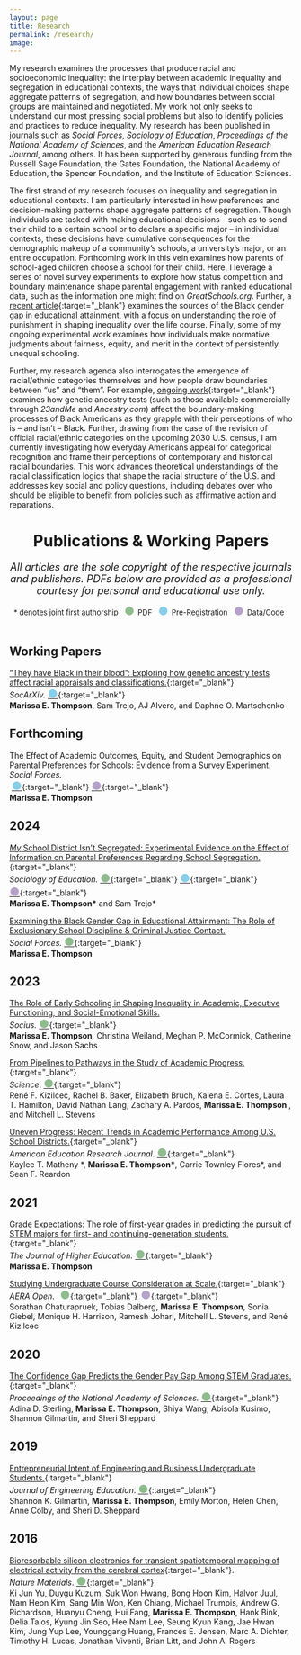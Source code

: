 ```yaml
---
layout: page
title: Research 
permalink: /research/
image:  
---
```


My research examines the processes that produce racial and socioeconomic inequality: the interplay between academic inequality and segregation in educational contexts, the ways that individual choices shape aggregate patterns of segregation, and how boundaries between social groups are maintained and negotiated. My work not only seeks to understand our most pressing social problems but also to identify policies and practices to reduce inequality. My research has been published in journals such as <i>Social Forces</i>, <i>Sociology of Education</i>, <i>Proceedings of the National Academy of Sciences</i>, and the <i>American Education Research Journal</i>, among others. It has been supported by generous funding from the Russell Sage Foundation, the Gates Foundation, the National Academy of Education, the Spencer Foundation, and the Institute of Education Sciences. 
 
The first strand of my research focuses on inequality and segregation in educational contexts. I am particularly interested in how preferences and decision-making patterns shape aggregate patterns of segregation. Though individuals are tasked with making educational decisions – such as to send their child to a certain school or to declare a specific major – in individual contexts, these decisions have cumulative consequences for the demographic makeup of a community’s schools, a university’s major, or an entire occupation. Forthcoming work in this vein examines how parents of school-aged children choose a school for their child. Here, I leverage a series of novel survey experiments to explore how status competition and boundary maintenance shape parental engagement with ranked educational data, such as the information one might find on <i>GreatSchools.org</i>. Further, a [recent article](https://academic.oup.com/sf/advance-article/doi/10.1093/sf/soad110/7252817?utm_source=authortollfreelink&utm_campaign=sf&utm_medium=email&guestAccessKey=d1e2eb36-ec6f-4a90-9009-0f35b2201128){:target="_blank"} examines the sources of the Black gender gap in educational attainment, with a focus on understanding the role of punishment in shaping inequality over the life course. Finally, some of my ongoing experimental work examines how individuals make normative judgments about fairness, equity, and merit in the context of persistently unequal schooling. 
 
Further, my research agenda also interrogates the emergence of racial/ethnic categories themselves and how people draw boundaries between “us” and “them”. For example, [ongoing work](https://osf.io/preprints/socarxiv/8tnrk/){:target="_blank"} examines how genetic ancestry tests (such as those available commercially through <i>23andMe</i> and <i>Ancestry.com</i>) affect the boundary-making processes of Black Americans as they grapple with their perceptions of who is – and isn’t – Black. Further, drawing from the case of the revision of official racial/ethnic categories on the upcoming 2030 U.S. census, I am currently investigating how everyday Americans appeal for categorical recognition and frame their perceptions of contemporary and historical racial boundaries. This work advances theoretical understandings of the racial classification logics that shape the racial structure of the U.S. and addresses key social and policy questions, including debates over who should be eligible to benefit from policies such as affirmative action and reparations. 

# <center>Publications & Working Papers</center>
<i><font size="4"> <center>All articles are the sole copyright of the respective journals and publishers. PDFs below are provided as a professional courtesy for personal and educational use only.</center> </font></i>
 <center> <font size="2">
 * denotes joint first authorship &nbsp;
<span style="font-size: 15pt; color:#8fbc8f;display: inline-block">●&nbsp;</span>PDF &nbsp;
<span style="font-size: 15pt; color:#87ceeb;display: inline-block">●&nbsp;</span>Pre-Registration &nbsp;
<span style="font-size: 15pt; color:#b5a2c8;display: inline-block">●&nbsp;</span>Data/Code &nbsp;
<!--colors -8fbc8f,87ceeb,b5a2c8  -->
 </font>
 </center>
  <br>
  

## Working Papers 

 [“They have Black in their blood”: Exploring how genetic ancestry tests affect racial appraisals and classifications.](https://osf.io/preprints/socarxiv/8tnrk/){:target="_blank"} <br>
 <i>SocArXiv.</i>&nbsp;[<span style="font-size: 15pt; color:#87ceeb">●</span>](https://osf.io/dj9pt/registrations){:target="_blank"}<br>
<b> Marissa E. Thompson</b>, Sam Trejo, AJ Alvero, and Daphne O. Martschenko 

## Forthcoming
The Effect of Academic Outcomes, Equity, and Student Demographics on Parental Preferences for Schools: Evidence from a Survey Experiment.<br>
 <i>Social Forces.</i><br>&nbsp;[<span style="font-size: 15pt; color:#87ceeb">●</span>](https://osf.io/3qtcp){:target="_blank"} [<span style="font-size: 15pt; color:#b5a2c8">●</span>](https://github.com/marissaethompson/2024_SF_Thompson){:target="_blank"}<br>
<b>Marissa E. Thompson</b> 

## 2024

 [<i>My</i> School District Isn't Segregated: Experimental Evidence on the Effect of Information on Parental Preferences Regarding School Segregation.](https://journals.sagepub.com/doi/full/10.1177/00380407231213342){:target="_blank"} <br>
<i>Sociology of Education.</i>&nbsp;[<span style="font-size: 15pt; color:#8fbc8f">●</span>](/research/Thompson_SOE_2024.pdf){:target="_blank"} [<span style="font-size: 15pt; color:#87ceeb">●</span>](https://osf.io/ucvt6){:target="_blank"} [<span style="font-size: 15pt; color:#b5a2c8">●</span>](https://github.com/sam-trejo/2023_08_socedu_seg_exp){:target="_blank"}<br>
<b>Marissa E. Thompson\*</b> and Sam Trejo\* 

[Examining the Black Gender Gap in Educational Attainment: The Role of Exclusionary School Discipline & Criminal Justice Contact.](https://academic.oup.com/sf/advance-article/doi/10.1093/sf/soad110/7252817?utm_source=authortollfreelink&utm_campaign=sf&utm_medium=email&guestAccessKey=d1e2eb36-ec6f-4a90-9009-0f35b2201128)<br>
 <i>Social Forces.</i>&nbsp;[<span style="font-size: 15pt; color:#8fbc8f">●</span>](/research/Thompson_SF_2024.pdf){:target="_blank"}<br>
<b>Marissa E. Thompson</b> 

## 2023 

[The Role of Early Schooling in Shaping Inequality in Academic, Executive Functioning, and Social-Emotional Skills.](https://journals.sagepub.com/doi/full/10.1177/23780231231199375) <br>
 <i>Socius.</i>&nbsp;[<span style="font-size: 15pt; color:#8fbc8f">●</span>](/research/Thompson_Socius_2023.pdf){:target="_blank"}<br>
<b>Marissa E. Thompson</b>, Christina Weiland, Meghan P. McCormick, Catherine Snow, and Jason Sachs 


[From Pipelines to Pathways in the Study of Academic Progress.](https://www.science.org/doi/abs/10.1126/science.adg5406?af=R&utm_source=sfmc&utm_medium=email&utm_campaign=SCIeToc&utm_content=alert&et_rid=623440394&et_cid=4710205){:target="_blank"}<br> 
<i>Science</i>.&nbsp;[<span style="font-size: 15pt; color:#8fbc8f">●</span>](/research/Kizilcec_Science_2023.pdf){:target="_blank"}<br>
René F. Kizilcec, Rachel B. Baker, Elizabeth Bruch, Kalena E. Cortes, Laura T. Hamilton, David Nathan Lang, Zachary A. Pardos, <b>Marissa E. Thompson </b>, and Mitchell L. Stevens

[Uneven Progress: Recent Trends in Academic Performance Among U.S. School Districts.](https://journals.sagepub.com/doi/10.3102/00028312221134769){:target="_blank"}<br> 
<i>American Education Research Journal</i>.&nbsp;[<span style="font-size: 15pt; color:#8fbc8f">●</span>](/research/Matheny_AERJ_2023.pdf){:target="_blank"}<br>
Kaylee T. Matheny \*, <b>Marissa E. Thompson\*</b>, Carrie Townley Flores\*, and Sean F. Reardon 

## 2021 

[Grade Expectations: The role of first-year grades in predicting the pursuit of STEM majors for first- and continuing-generation students.](https://www.tandfonline.com/doi/full/10.1080/00221546.2021.1907169){:target="_blank"} <br>
<i>The Journal of Higher Education.</i>&nbsp;[<span style="font-size: 15pt; color:#8fbc8f">●</span>](/research/Thompson_JHE_2021.pdf){:target="_blank"}<br>
<b>Marissa E. Thompson</b>  

[Studying Undergraduate Course Consideration at Scale.](https://journals.sagepub.com/doi/full/10.1177/2332858421991148){:target="_blank"}<br>
<i>AERA Open</i>.&nbsp;[<span style="font-size: 15pt; color:#8fbc8f">&nbsp;●</span>](/research/Chaturapruek_AERAOpen_2021.pdf){:target="_blank"}[<span style="font-size: 15pt; color:#b5a2c8">&nbsp;●</span>](https://www.openicpsr.org/openicpsr/project/130406/version/V1/view;jsessionid=078185F4BFFA1E3983DA91F06B8E66C4){:target="_blank"}<br>
Sorathan Chaturapruek, Tobias Dalberg, <b>Marissa E. Thompson</b>, Sonia Giebel, Monique H. Harrison, Ramesh Johari, Mitchell L. Stevens, and René Kizilcec

## 2020 

[The Confidence Gap Predicts the Gender Pay Gap Among STEM Graduates.](https://www.pnas.org/content/early/2020/11/10/2010269117){:target="_blank"} <br>
<i>Proceedings of the National Academy of Sciences.</i>&nbsp;[<span style="font-size: 15pt; color:#8fbc8f">●</span>](/research/Sterling_PNAS_2020.pdf){:target="_blank"}<br>
Adina D. Sterling, <b>Marissa E. Thompson</b>, Shiya Wang, Abisola Kusimo, Shannon Gilmartin, and Sheri Sheppard

## 2019 

[Entrepreneurial Intent of Engineering and Business Undergraduate Students.](https://onlinelibrary.wiley.com/doi/full/10.1002/jee.20283){:target="_blank"}<br>
<i>Journal of Engineering Education</i>.&nbsp;[<span style="font-size: 15pt; color:#8fbc8f">●</span>](/research/Gilmartin_JEE_2019.pdf){:target="_blank"}<br>
Shannon K. Gilmartin, <b>Marissa E. Thompson</b>, Emily Morton, Helen Chen, Anne Colby, and Sheri D. Sheppard

## 2016 

[Bioresorbable silicon electronics for transient spatiotemporal mapping of electrical activity from the cerebral cortex](https://www.nature.com/articles/nmat4624){:target="_blank"}.<br>
<i>Nature Materials</i>.&nbsp;[<span style="font-size: 15pt; color:#8fbc8f">●</span>](/research/Yu_NatureMaterials_2016.pdf){:target="_blank"}<br>
Ki Jun Yu, Duygu Kuzum, Suk Won Hwang, Bong Hoon Kim, Halvor Juul, Nam Heon Kim, Sang Min Won, Ken Chiang, Michael Trumpis, Andrew G. Richardson, Huanyu Cheng, Hui Fang, <b>Marissa E. Thompson</b>, Hank Bink, Delia Talos, Kyung Jin Seo, Hee Nam Lee, Seung Kyun Kang, Jae Hwan Kim, Jung Yup Lee, Younggang Huang, Frances E. Jensen, Marc A. Dichter, Timothy H. Lucas, Jonathan Viventi, Brian Litt, and John A. Rogers

